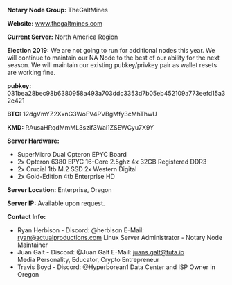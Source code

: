 **Notary Node Group:** TheGaltMines

**Website:** www.thegaltmines.com

**Current Server:** North America Region

**Election 2019:** We are not going to run for additional nodes this year. We will continue to maintain our NA Node to the best of our ability for the next season. We will maintain our existing pubkey/privkey pair as wallet resets are working fine.

**pubkey:** 031bea28bec98b6380958a493a703ddc3353d7b05eb452109a773eefd15a32e421

**BTC:** 12dgVmYZ2XxnG3WoFV4PVBgMfy3cMhThwU

**KMD:** RAusaHRqdMmML3szif3Wai1ZSEWCyu7X9Y

**Server Hardware:**
 - SuperMicro Dual Opteron EPYC Board 
 - 2x Opteron 6380 EPYC 16-Core 2.5ghz 4x 32GB  Registered DDR3 
 - 2x Crucial 1tb M.2 SSD 2x Western Digital
 - 2x Gold-Edition 4tb Enterprise HD

**Server Location:** Enterprise, Oregon

**Server IP:** Available upon request.

**Contact Info:** 
 - Ryan Herbison - Discord: @herbison  E-Mail: ryan@actualproductions.com
   Linux Server Administrator - Notary Node Maintainer
 - Juan Galt - Discord: @Juan Galt 	E-Mail: juans.galt@tuta.io	
   Media Personality, Educator, Crypto Entrepreneur
 - Travis Boyd - Discord: @Hyperborean1
   Data Center and ISP Owner in Oregon

